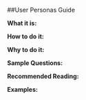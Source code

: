 ##User Personas Guide

**What it is:**


**How to do it:**


**Why to do it:**


**Sample Questions:**


**Recommended Reading:**


**Examples:**
